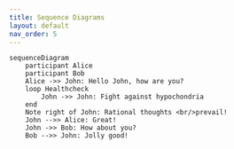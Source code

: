 ```yaml
---
title: Sequence Diagrams
layout: default
nav_order: 5
---
```



[//]: # (Reference: https://mermaid.js.org/syntax/sequenceDiagram.html)

```mermaid
sequenceDiagram
    participant Alice
    participant Bob
    Alice ->> John: Hello John, how are you?
    loop Healthcheck
        John ->> John: Fight against hypochondria
    end
    Note right of John: Rational thoughts <br/>prevail!
    John -->> Alice: Great!
    John ->> Bob: How about you?
    Bob -->> John: Jolly good!
```
